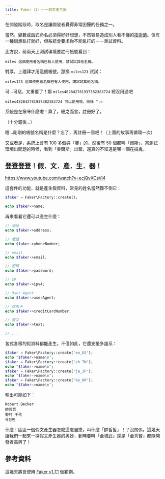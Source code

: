 ```yaml
---
title: Faker（1）－－假文產生器
---
```


在開發階段時，取名是讓開發者覺得非常困擾的任務之一。

當然，變數或函式命名必須得好好想想，不然容易造成別人看不懂的[技術債][]。但有一種很想亂打就好，但系統會要求你不能亂打的－－測試資料。

比方說，前兩天上測試環境要註冊帳號看到：

```
miles 這個使用者名稱已有人使用，請試試其他名稱。
```

對厚，上禮拜才用這個帳號，那換 `miles123` 試試：

```
miles123 這個使用者名稱已有人使用，請試試其他名稱。
```

可…可惡，又重覆了！那 `miles482842781937382383724` 總沒用過吧

```
miles482842781937382383724 可以使用哦，揪咪 ^.<
```

系統是在揪咪什麼啦！算了，總之而言，註冊好了。

（十分鐘後…）

嗯…剛剛的帳號名稱是什麼？忘了，再註冊一個吧！（上面的故事再循環一次）

又或者是，系統上會有 100 多個姓「麥」的，然後有 50 個都叫「爾斯」，當測試環境出問題的時候，看到「麥爾斯」出錯，還真的不知道是哪一個在搞鬼。

## 登登登登！假．文．產．生．器！

https://www.youtube.com/watch?v=ecjQvXCsVl4

這套件的功能，就是產生假資料，常見的姓名當然難不倒它：

```php
$faker = Faker\Factory::create();

echo $faker->name;
```

再來看看它還可以產生什麼：

```php
// 地址
echo $faker->address;

// 電話
echo $faker->phoneNumber;

// email
echo $faker->email;

// 密碼
echo $faker->password;

// IP
echo $faker->ipv4;

// User Agent
echo $faker->userAgent;

// 信用卡
echo $faker->creditCardNumber;

// 廢文
echo $faker->text;

// ...
```

各式各樣的假資料都能產生，不僅如此，它還支援多語系：

```php
$faker = Faker\Factory::create('en_US');
echo "$faker->name\n";
$faker = Faker\Factory::create('zh_TW');
echo "$faker->name\n";
$faker = Faker\Factory::create('ja_JP');
echo "$faker->name\n";
$faker = Faker\Factory::create('ko_KR');
echo "$faker->name\n";
```

輸出可能如下：

```
Robert Becker
帥哲哲
野村 千代
옥형민
```

什麼！區區一個假文產生器怎麼這麼自戀，叫什麼「帥哲哲」！？沒關係，這幾天讓我們一起來一探假文產生器的奧妙，到時要叫「金城武」還是「金秀賢」都隨開發者高興了！

## 參考資料

這幾天將會使用 [Faker v1.7.1](https://github.com/fzaninotto/Faker/tree/v1.7.1) 做範例。

[技術債]: https://github.com/MilesChou/book-refactoring-30-days/blob/master/docs/day02.md
